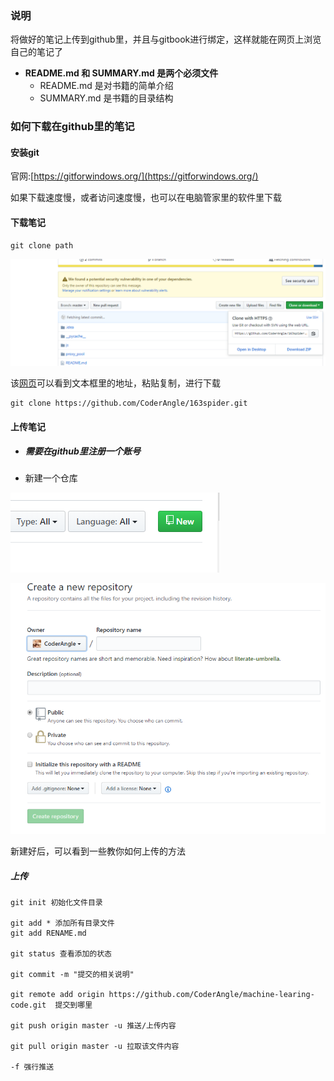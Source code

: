 ### 说明

将做好的笔记上传到github里，并且与gitbook进行绑定，这样就能在网页上浏览自己的笔记了

* **README.md 和 SUMMARY.md 是两个必须文件**
  * README.md 是对书籍的简单介绍
  * SUMMARY.md 是书籍的目录结构

### 如何下载在github里的笔记

#### 安装git

官网:[https://gitforwindows.org/](https://gitforwindows.org/)

如果下载速度慢，或者访问速度慢，也可以在电脑管家里的软件里下载

#### 下载笔记

```
git clone path
```

![](/assets/g-2.2-1.png)

该[网页](https://github.com/CoderAngle/163spider)可以看到文本框里的地址，粘贴复制，进行下载

```
git clone https://github.com/CoderAngle/163spider.git
```

#### 上传笔记

* ##### 需要在github里注册一个账号
* 新建一个仓库

![](/assets/g-2.2-2.png)

![](/assets/g-2.2-3.png)

新建好后，可以看到一些教你如何上传的方法

##### 上传

```
git init 初始化文件目录

git add * 添加所有目录文件
git add RENAME.md

git status 查看添加的状态

git commit -m "提交的相关说明"

git remote add origin https://github.com/CoderAngle/machine-learing-code.git  提交到哪里

git push origin master -u 推送/上传内容

git pull origin master -u 拉取该文件内容

-f 强行推送
```



